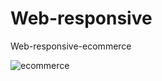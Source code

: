 # Web-responsive
Web-responsive-ecommerce

![ecommerce](https://user-images.githubusercontent.com/67718246/127394143-9618930e-34dc-439c-ae58-1bfa11c70809.png)
